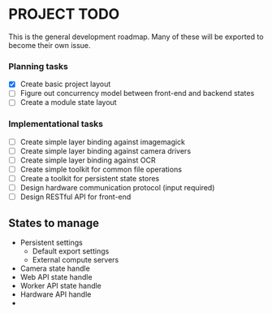 PROJECT TODO
============

This is the general development roadmap. Many of these will be exported to become their own issue.

### Planning tasks

 - [x] Create basic project layout
 - [ ] Figure out concurrency model between front-end and backend states
 - [ ] Create a module state layout

### Implementational tasks 

 - [ ] Create simple layer binding against imagemagick
 - [ ] Create simple layer binding against camera drivers
 - [ ] Create simple layer binding against OCR
 - [ ] Create simple toolkit for common file operations
 - [ ] Create a toolkit for persistent state stores
 - [ ] Design hardware communication protocol (input required)
 - [ ] Design RESTful API for front-end

## States to manage

 - Persistent settings
   - Default export settings
   - External compute servers
 - Camera state handle
 - Web API state handle
 - Worker API state handle
 - Hardware API handle
 - 
